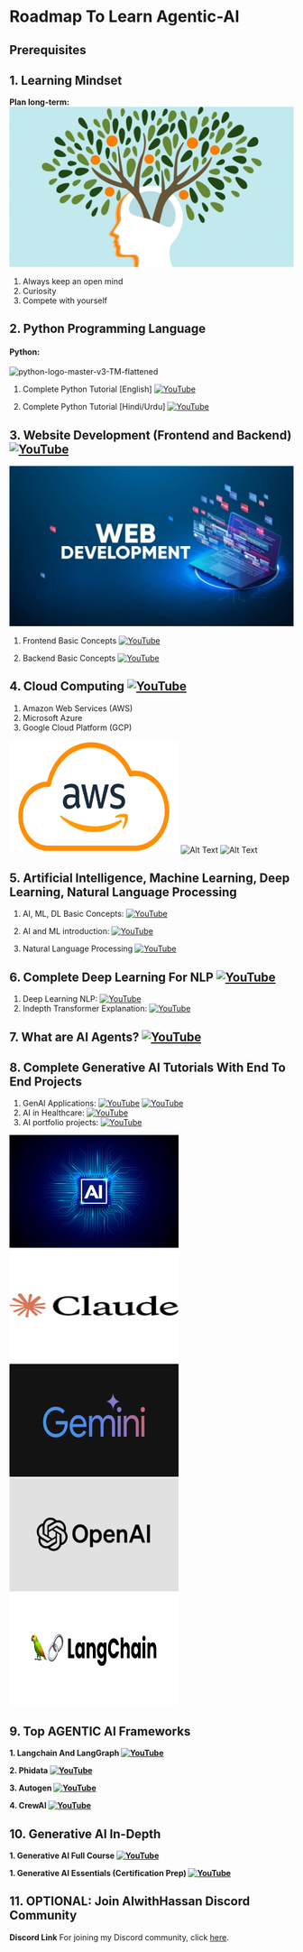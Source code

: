 # Roadmap To Learn Agentic-AI

## Prerequisites

## 1. Learning Mindset
**Plan long-term:**
![growth-mindset.image](https://github.com/AIwithhassan/agentic-ai-roadmap/blob/main/images/growth-mindset.png)

1. Always keep an open mind
2. Curiosity
3. Compete with yourself


## 2. Python Programming Language
#### Python:
![python-logo-master-v3-TM-flattened](https://user-images.githubusercontent.com/20041231/211717885-0b1e049b-f5b3-457d-ba7a-9345ec3aa39c.png)

1. Complete Python Tutorial [English] [![YouTube](https://img.shields.io/badge/YouTube-Video-red)](https://www.youtube.com/watch?v=8DvywoWv6fI&ab_channel=freeCodeCamp.org)


2. Complete Python Tutorial [Hindi/Urdu] [![YouTube](https://img.shields.io/badge/YouTube-Video-red)](https://www.youtube.com/watch?v=UrsmFxEIp5k&ab_channel=CodeWithHarry)


## 3. Website Development (Frontend and Backend) [![YouTube](https://img.shields.io/badge/YouTube-Video-red)](https://www.youtube.com/watch?v=ENLEjGozrio)

![website-dev.image](https://github.com/AIwithhassan/agentic-ai-roadmap/blob/086ad351340114373a35f8e28532c1a2e1a43ffa/images/web-development.jpeg)

1. Frontend Basic Concepts [![YouTube](https://img.shields.io/badge/YouTube-Video-red)](https://www.youtube.com/watch?v=WG5ikvJ2TKA)

2. Backend Basic Concepts [![YouTube](https://img.shields.io/badge/YouTube-Video-red)](https://www.youtube.com/watch?v=XBu54nfzxAQ&t=0s)


## 4. Cloud Computing [![YouTube](https://img.shields.io/badge/YouTube-Video-green)](https://www.youtube.com/watch?v=RWgW-CgdIk0)

1. Amazon Web Services (AWS)
2. Microsoft Azure 
3. Google Cloud Platform (GCP)

<img src="https://github.com/AIwithhassan/agentic-ai-roadmap/blob/086ad351340114373a35f8e28532c1a2e1a43ffa/images/aws.png" alt="Alt Text" width="300" height="200">
<img src="" alt="Alt Text" width="300" height="200">
<img src="" alt="Alt Text" width="300" height="200">

## 5. Artificial Intelligence, Machine Learning, Deep Learning, Natural Language Processing

1. AI, ML, DL Basic Concepts: [![YouTube](https://img.shields.io/badge/YouTube-Video-red)](https://www.youtube.com/watch?v=J4Qsr93L1qs)

2. AI and ML introduction: [![YouTube](https://img.shields.io/badge/YouTube-Video-red)](https://www.youtube.com/watch?v=4RixMPF4xis)

3. Natural Language Processing [![YouTube](https://img.shields.io/badge/YouTube-Video-red)](https://www.youtube.com/watch?v=fLvJ8VdHLA0)


## 6. Complete Deep Learning For NLP [![YouTube](https://img.shields.io/badge/YouTube-Video-green)](https://www.youtube.com/watch?v=w3coRFpyddQ&list=PLZoTAELRMXVNNrHSKv36Lr3_156yCo6Nn)

1. Deep Learning NLP: [![YouTube](https://img.shields.io/badge/YouTube-Video-green)](https://www.youtube.com/watch?v=w3coRFpyddQ&list=PLZoTAELRMXVNNrHSKv36Lr3_156yCo6Nn)
2. Indepth Transformer Explanation: [![YouTube](https://img.shields.io/badge/YouTube-Video-green)](https://www.youtube.com/watch?v=3bPhDUSAUYI)


## 7. What are AI Agents? [![YouTube](https://img.shields.io/badge/YouTube-Video-green)](https://www.youtube.com/watch?v=F8NKVhkZZWI&t=10s)

## 8. Complete Generative AI Tutorials With End To End Projects

1. GenAI Applications: [![YouTube](https://img.shields.io/badge/documentation-link-green)](https://python.langchain.com/docs/get_started/introduction) [![YouTube](https://img.shields.io/badge/YouTube-Video-red)](https://www.youtube.com/watch?v=OP0FYjF-37c&list=PL_pAv_JZgZkFV1Ct2qPDeAkddyz2ahBUX&index=1)
2. AI in Healthcare: [![YouTube](https://img.shields.io/badge/YouTube-Video-red)](https://www.youtube.com/watch?v=OP0FYjF-37c&list=PL_pAv_JZgZkEI23QUvTlal6hf91xh2Zit&index=3)
3. AI portfolio projects: [![YouTube](https://img.shields.io/badge/YouTube-Video-red)](https://www.youtube.com/watch?v=mNUv-DN_Bek&list=PL_pAv_JZgZkHRzYVQ9nHKvesnk3x_Wn4E)



<img src="https://github.com/AIwithhassan/agentic-ai-roadmap/blob/086ad351340114373a35f8e28532c1a2e1a43ffa/images/ai-2.jpg" alt="Alt Text" width="300" height="200">
<img src="https://github.com/AIwithhassan/agentic-ai-roadmap/blob/086ad351340114373a35f8e28532c1a2e1a43ffa/images/claude-2.png" alt="Alt Text" width="300" height="200">
<img src="https://github.com/AIwithhassan/agentic-ai-roadmap/blob/086ad351340114373a35f8e28532c1a2e1a43ffa/images/gemini-logo.png" alt="Alt Text" width="300" height="200">
<img src="https://github.com/AIwithhassan/agentic-ai-roadmap/blob/086ad351340114373a35f8e28532c1a2e1a43ffa/images/open-ai.png" alt="Alt Text" width="300" height="200">
<img src="https://github.com/AIwithhassan/agentic-ai-roadmap/blob/086ad351340114373a35f8e28532c1a2e1a43ffa/images/langchain.jpeg" alt="Alt Text" width="300" height="200">

## 9. Top AGENTIC AI Frameworks

**1. Langchain And LangGraph [![YouTube](https://img.shields.io/badge/documentation-link-green)](https://www.langchain.com/langgraph)**

**2. Phidata [![YouTube](https://img.shields.io/badge/documentation-link-green)](https://www.phidata.com/)**

**3. Autogen [![YouTube](https://img.shields.io/badge/documentation-link-green)](https://microsoft.github.io/autogen/dev/index.html)**

**4. CrewAI [![YouTube](https://img.shields.io/badge/documentation-link-green)](https://www.crewai.com/)**


## 10. Generative AI In-Depth

**1. Generative AI Full Course [![YouTube](https://img.shields.io/badge/YouTube-Video-green)](https://www.youtube.com/watch?v=mEsleV16qdo)**

**1. Generative AI Essentials (Certification Prep) [![YouTube](https://img.shields.io/badge/YouTube-Video-green)](https://www.youtube.com/watch?v=nJ25yl34Uqw)**



## 11. OPTIONAL: Join AIwithHassan Discord Community

**Discord Link**
For joining my Discord community, click [here](discord.gg/BVa3d4BrVY).

